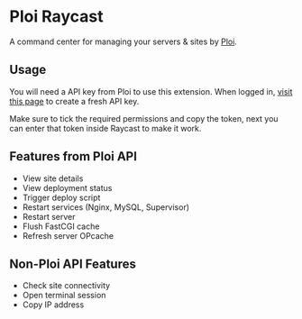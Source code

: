 # Ploi Raycast
A command center for managing your servers & sites by [Ploi](https://ploi.io/). 

## Usage

You will need a API key from Ploi to use this extension.
When logged in, [visit this page](https://ploi.io/profile/api-keys) to create a fresh API key.

Make sure to tick the required permissions and copy the token, next you can enter that token inside Raycast to make it work.

## Features from Ploi API
- View site details
- View deployment status
- Trigger deploy script
- Restart services (Nginx, MySQL, Supervisor)
- Restart server
- Flush FastCGI cache
- Refresh server OPcache

## Non-Ploi API Features
- Check site connectivity
- Open terminal session
- Copy IP address
